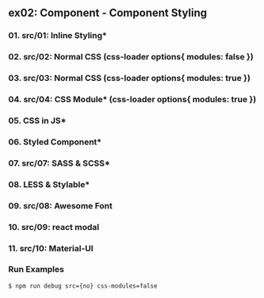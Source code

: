 ## ex02: Component - Component Styling

### 01. src/01: Inline Styling*
### 02. src/02: Normal CSS (css-loader options{ modules: false })
### 03. src/03: Normal CSS (css-loader options{ modules: true })
### 04. src/04: CSS Module* (css-loader options{ modules: true })
### 05. CSS in JS*
### 06. Styled Component*
### 07. src/07: SASS & SCSS*
### 08. LESS & Stylable*
### 09. src/08: Awesome Font 
### 10. src/09: react modal
### 11. src/10: Material-UI



### Run Examples
```bash
$ npm run debug src={no} css-modules=false
```
